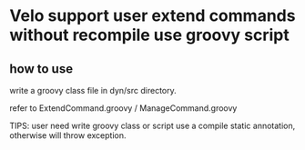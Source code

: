 # Velo support user extend commands without recompile use groovy script

## how to use

write a groovy class file in dyn/src directory.

refer to ExtendCommand.groovy / ManageCommand.groovy

TIPS: user need write groovy class or script use a compile static annotation, otherwise will throw exception.